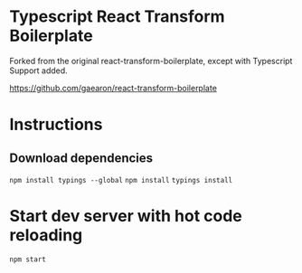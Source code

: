 # Typescript React Transform Boilerplate

Forked from the original react-transform-boilerplate, except with Typescript Support added.

https://github.com/gaearon/react-transform-boilerplate


# Instructions

## Download dependencies
`npm install typings --global`
`npm install`
`typings install`

# Start dev server with hot code reloading
`npm start`